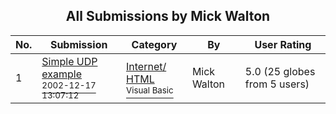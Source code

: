 ﻿<div align="center">

## All Submissions by Mick Walton

</div>

No.  | Submission | Category | By   | User Rating
---- | ---------- | -------- | ---- | -----------
1 | [Simple UDP example<br /><sup>2002-12-17 13:07:12</sup>](https://github.com/Planet-Source-Code/mick-walton-simple-udp-example__1-46539) | [Internet/ HTML<br /><sup>Visual Basic</sup>](../ByCategory/internet-html__1-34.md) | Mick Walton | 5.0 (25 globes from 5 users)
